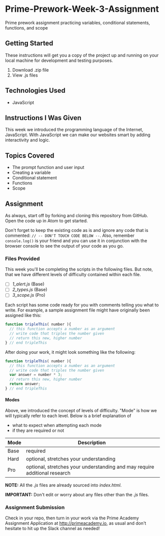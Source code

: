 # Prime-Prework-Week-3-Assignment
Prime prework assignment practicing variables, conditional statements, functions, and scope

## Getting Started 
These instructions will get you a copy of the project up and running on your local machine for development and testing purposes.
1. Download .zip file
2. View .js files

## Technologies Used
- JavaScript

## Instructions I Was Given

This week we introduced the programming language of the Internet, JavaScript. With JavaScript we can make our websites smart by adding interactivity and logic.

## Topics Covered
* The prompt function and user input
* Creating a variable
* Conditional statement
* Functions
* Scope

## Assignment

As always, start off by forking and cloning this repository from GitHub. Open the code up in Atom to get started.

Don't forget to keep the existing code as is and ignore any code that is commented: `// -- DON'T TOUCH CODE BELOW --`. Also, remember `console.log()` is your friend and you can use it in conjunction with the browser console to see the output of your code as you go.

### Files Provided

This week you'll be completing the scripts in the following files. But note, that we have different levels of difficulty contained within each file.

- [ ] *1_alert.js* (Base)
- [ ] *2_types.js* (Base)
- [ ] *3_scope.js* (Pro)

Each script has some code ready for you with comments telling you what to write. For example, a
sample assignment file might have originally been assigned like this:

```javascript
function tripleThis( number ){
  // this function accepts a number as an argument
  // write code that triples the number given
  // return this new, higher number
} // end tripleThis
```

After doing your work, it might look something like the following:

```javascript
function tripleThis( number ){
  // this function accepts a number as an argument
  // write code that triples the number given
  var answer = number * 3;
  // return this new, higher number
  return answer;
} // end tripleThis
```
#### Modes

Above, we introduced the concept of levels of difficulty. "Mode" is how we will typically refer to each level. Below is a brief explanation of

* what to expect when attempting each mode
* if they are required or not

Mode | Description
--- | ---
Base | required
Hard | optional, stretches your understanding
Pro | optional, stretches your understanding and may require additional research

**NOTE:** All the *.js* files are already sourced into *index.html*.

**IMPORTANT:** Don't edit or worry about any files other than the *.js* files.

### Assignment Submission
Check in your repo, then turn in your work via the Prime Academy Assignment Application at http://primeacademy.io, as usual and don't hesitate to hit up the Slack channel as needed!

